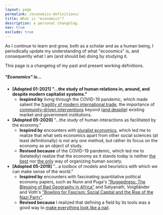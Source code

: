 ```yaml
---
layout: page
permalink: /economics-definitions/
title: What is "economics"?
description: a personal changelog.
nav: true
exclude: true
---
```


As I continue to learn and grow, both as a scholar and as a human being, I periodically update my understanding of what "economics" is, and consequently what I am (and should be) doing by studying it.

This page is a changelog of my past and present working definitions.

##### "Economics" is...

- **[Adopted 01-2021] "...the study of human relations in, around, and despite modern capitalist systems."**
    - **Inspired by** living through the COVID-19 pandemic, which made salient the [fragility of modern international trade](https://www.reutersevents.com/supplychain/supply-chain/end-just-time), the importance of [community-driven interventions](https://www.straitstimes.com/asia/se-asia/fuelled-by-flailing-govt-response-to-pandemic-community-pantries-sprout-across-the) beyond ([and despite](https://www.rappler.com/moveph/philippine-government-red-tagging-community-pantry-sparks-uproar-online)) existing market and government institutions.
- **[Adopted 05-2020]** "...the study of human interactions as facilitated by the economy."
    - **Inspired by** encounters with [pluralist economics](https://www.routledge.com/Rethinking-Economics-An-Introduction-to-Pluralist-Economics/Fischer-Hasell-Proctor-Uwakwe-Perkins-Watson/p/book/9781138222687), which led me to realize that what sets economics apart from other social sciences (at least definitionally) is not any one method, but rather its focus on the economy as an object of study.
    - **Revised because** of the COVID-19 pandemic, which led me to (belatedly) realize that the economy as it stands today is neither [the best](https://www.nbcnews.com/tech/security/we-don-t-have-choice-amazon-ring-call-center-workers-n1243439) nor [the only](https://thecorrespondent.com/683/our-world-is-built-for-profit-lets-build-one-that-protects-us-instead/731976699234-4d94b0b0) way of organizing human society.
- **[Adopted 05-2019]** "...a toolbox of models and heuristics with which we can make sense of the world."
    - **Inspired by** encounters with fascinating quantitative political economy papers, such as Nunn and Puga's ["Ruggedness: The Blessing of Bad Geography in Africa"](https://scholar.harvard.edu/files/nunn/files/ruggedness.pdf) and Satyanath, Voigtländer and Voth's ["Bowling for Fascism: Social Capital and the Rise of the Nazi Party"](https://www.nber.org/system/files/working_papers/w19201/w19201.pdf).
    - **Revised because** I realized that defining a field by its tools was a good way to [make everything look like a nail](https://en.wikipedia.org/wiki/Law_of_the_instrument).